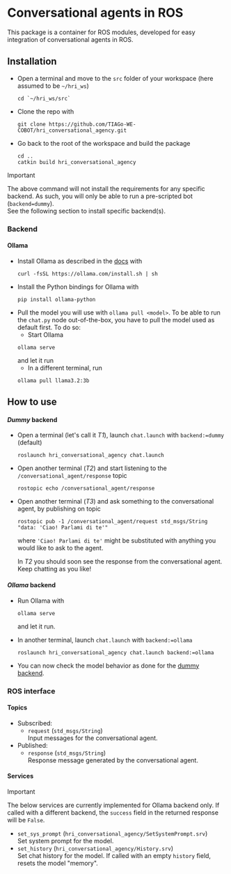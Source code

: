 # Conversational agents in ROS

This package is a container for ROS modules, developed for easy integration of conversational agents in ROS.

## Installation

* Open a terminal and move to the `src` folder of your workspace (here assumed to be `~/hri_ws`)
    ```
    cd `~/hri_ws/src`
    ```
* Clone the repo with
    ```
    git clone https://github.com/TIAGo-WE-COBOT/hri_conversational_agency.git
    ```
<!--* Install the common requirements with
    ```
    pip install -r requirements.txt
    ```
-->
* Go back to the root of the workspace and build the package
    ```
    cd ..
    catkin build hri_conversational_agency
    ```

> [!IMPORTANT]
> The above command will not install the requirements for any specific backend. As such, you will only be able to run a pre-scripted bot (`backend=dummy`). <br>
> See the following section to install specific backend(s).

### Backend
#### Ollama

* Install Ollama as described in the [docs](https://github.com/ollama/ollama/blob/main/docs/linux.md) with
    ```
    curl -fsSL https://ollama.com/install.sh | sh
    ```
* Install the Python bindings for Ollama with
    ```
    pip install ollama-python
    ```
* Pull the model you will use with `ollama pull <model>`. To be able to run the `chat.py` node out-of-the-box, you have to pull the model used as default first. To do so:
    * Start Ollama
    ```
    ollama serve
    ```
    and let it run
    * In a different terminal, run
    ```
    ollama pull llama3.2:3b
    ```

<!--
#### GPT4All

TODO. See Issues.

#### OpenAI

- Get your API key from [this link](https://platform.openai.com/account/api-keys) and copy it to your clipboard.
- Create a file named `.env` in the package root, if you do not already have one.
- Open the `.env` file and add the following line
    ```
    OPENAI_API_KEY=<your_api_key>
    ```
    where `<your_api_key>` has to be susbstituted with the actual API key obtained at the first step.

> [!IMPORTANT]
> Make sure that the `.gitignore` file includes a `.env` or `*.env` entry to avoid the file with the API key being tracked by Git. 
-->

## How to use

#### _Dummy_ backend

* Open a terminal (let's call it *T1*), launch `chat.launch` with `backend:=dummy` (default)
    ```
    roslaunch hri_conversational_agency chat.launch
    ```
* Open another terminal (*T2*) and start listening to the `/conversational_agent/response` topic
    ```
    rostopic echo /conversational_agent/response
    ```
* Open another terminal (*T3*) and ask something to the conversational agent, by publishing on topic 
    ```
    rostopic pub -1 /conversational_agent/request std_msgs/String "data: 'Ciao! Parlami di te'" 
    ```
    where `'Ciao! Parlami di te'` might be substituted with anything you would like to ask to the agent.
    
    In *T2* you should soon see the response from the conversational agent. Keep chatting as you like!

#### _Ollama_ backend

* Run Ollama with
    ```
    ollama serve
    ```
    and let it run.

* In another terminal, launch `chat.launch` with `backend:=ollama`
    ```
    roslaunch hri_conversational_agency chat.launch backend:=ollama
    ```

* You can now check the model behavior as done for the [dummy backend](#dummy).

<!--
## Troubleshooting

### - openai.error.AuthenticationError: \<empty message\>
The error is tracked in this [Github issue](https://github.com/openai/openai-python/issues/464). Try to generate a new API key and replace the existing one.
-->

### ROS interface

#### Topics

* Subscribed:
    * `request` (`std_msgs/String`)
        <br>Input messages for the conversational agent.
* Published:
    * `response` (`std_msgs/String`)
        <br>Response message generated by the conversational agent.

#### Services
>[!IMPORTANT]
> The below services are currently implemented for Ollama backend only. If called with a different backend, the `success` field in the returned response will be `False`.

* `set_sys_prompt` (`hri_conversational_agency/SetSystemPrompt.srv`)
    <br>Set system prompt for the model.
* `set_history` (`hri_conversational_agency/History.srv`) 
    <br>Set chat history for the model. If called with an empty `history` field, resets the model "memory".

